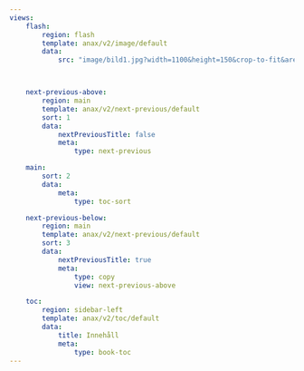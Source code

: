 ```yaml
---
views:
    flash:
        region: flash
        template: anax/v2/image/default
        data:
            src: "image/bild1.jpg?width=1100&height=150&crop-to-fit&area=0,0,30,0"



    next-previous-above:
        region: main
        template: anax/v2/next-previous/default
        sort: 1
        data:
            nextPreviousTitle: false
            meta:
                type: next-previous

    main:
        sort: 2
        data:
            meta:
                type: toc-sort

    next-previous-below:
        region: main
        template: anax/v2/next-previous/default
        sort: 3
        data:
            nextPreviousTitle: true
            meta:
                type: copy
                view: next-previous-above

    toc:
        region: sidebar-left
        template: anax/v2/toc/default
        data:
            title: Innehåll
            meta:
                type: book-toc
---
```

<!-- breadcrumb:
    region: breadcrumb
    template: anax/v2/breadcrumb/default
    data:
        meta:
            type: breadcrumb -->
